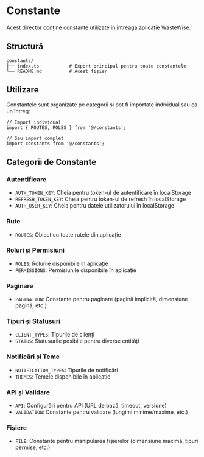 # Constante

Acest director conține constante utilizate în întreaga aplicație WasteWise.

## Structură

```
constants/
├── index.ts           # Export principal pentru toate constantele
└── README.md          # Acest fișier
```

## Utilizare

Constantele sunt organizate pe categorii și pot fi importate individual sau ca un întreg:

```tsx
// Import individual
import { ROUTES, ROLES } from '@/constants';

// Sau import complet
import constants from '@/constants';
```

## Categorii de Constante

### Autentificare
- `AUTH_TOKEN_KEY`: Cheia pentru token-ul de autentificare în localStorage
- `REFRESH_TOKEN_KEY`: Cheia pentru token-ul de refresh în localStorage
- `AUTH_USER_KEY`: Cheia pentru datele utilizatorului în localStorage

### Rute
- `ROUTES`: Obiect cu toate rutele din aplicație

### Roluri și Permisiuni
- `ROLES`: Rolurile disponibile în aplicație
- `PERMISSIONS`: Permisiunile disponibile în aplicație

### Paginare
- `PAGINATION`: Constante pentru paginare (pagină implicită, dimensiune pagină, etc.)

### Tipuri și Statusuri
- `CLIENT_TYPES`: Tipurile de clienți
- `STATUS`: Statusurile posibile pentru diverse entități

### Notificări și Teme
- `NOTIFICATION_TYPES`: Tipurile de notificări
- `THEMES`: Temele disponibile în aplicație

### API și Validare
- `API`: Configurări pentru API (URL de bază, timeout, versiune)
- `VALIDATION`: Constante pentru validare (lungimi minime/maxime, etc.)

### Fișiere
- `FILE`: Constante pentru manipularea fișierelor (dimensiune maximă, tipuri permise, etc.)
